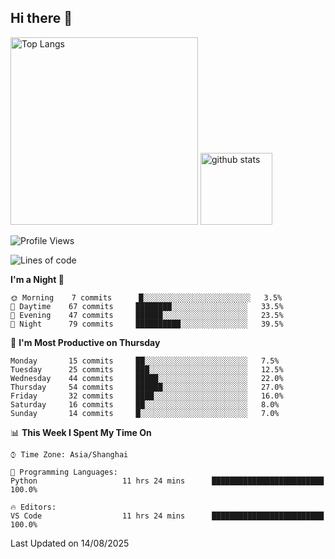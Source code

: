 ## Hi there 👋
<p align="left"> 
  <img alt="Top Langs" height="300px" src="https://github-readme-stats.vercel.app/api/top-langs/?username=Sierraki&layout=compact&show_icons=true&theme=onedark" />
  <a href="https://github.com/Sierraki/LC_Solve">
   <img alt="github stats"height="115px"  src="https://github-readme-stats.vercel.app/api/pin/?username=Sierraki&repo=LC_Solve&theme=onedark&show_icons=true" />
  </a>


<!--START_SECTION:waka-->
![Profile Views](http://img.shields.io/badge/Profile%20Views-0-blue)

![Lines of code](https://img.shields.io/badge/From%20Hello%20World%20I%27ve%20Written-2539%20lines%20of%20code-blue)

**I'm a Night 🦉** 

```text
🌞 Morning    7 commits      █░░░░░░░░░░░░░░░░░░░░░░░░   3.5% 
🌆 Daytime    67 commits     ████████░░░░░░░░░░░░░░░░░   33.5% 
🌃 Evening    47 commits     ██████░░░░░░░░░░░░░░░░░░░   23.5% 
🌙 Night      79 commits     ██████████░░░░░░░░░░░░░░░   39.5%

```
📅 **I'm Most Productive on Thursday** 

```text
Monday       15 commits     ██░░░░░░░░░░░░░░░░░░░░░░░   7.5% 
Tuesday      25 commits     ███░░░░░░░░░░░░░░░░░░░░░░   12.5% 
Wednesday    44 commits     █████░░░░░░░░░░░░░░░░░░░░   22.0% 
Thursday     54 commits     ██████░░░░░░░░░░░░░░░░░░░   27.0% 
Friday       32 commits     ████░░░░░░░░░░░░░░░░░░░░░   16.0% 
Saturday     16 commits     ██░░░░░░░░░░░░░░░░░░░░░░░   8.0% 
Sunday       14 commits     █░░░░░░░░░░░░░░░░░░░░░░░░   7.0%

```


📊 **This Week I Spent My Time On** 

```text
⌚︎ Time Zone: Asia/Shanghai

💬 Programming Languages: 
Python                   11 hrs 24 mins      █████████████████████████   100.0%

🔥 Editors: 
VS Code                  11 hrs 24 mins      █████████████████████████   100.0%

```


 Last Updated on 14/08/2025
<!--END_SECTION:waka-->
